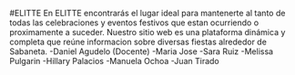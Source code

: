 #ELITTE
En ELITTE encontrarás el lugar ideal para mantenerte al tanto de todas las celebraciones y eventos festivos que estan ocurriendo o proximamente a suceder. Nuestro sitio web es una plataforma dinámica y completa que reúne informacion sobre diversas fiestas alrededor de Sabaneta.
-Daniel Agudelo (Docente)
-Maria Jose
-Sara Ruiz
-Melissa Pulgarin
-Hillary Palacios
-Manuela Ochoa
-Juan Tirado
